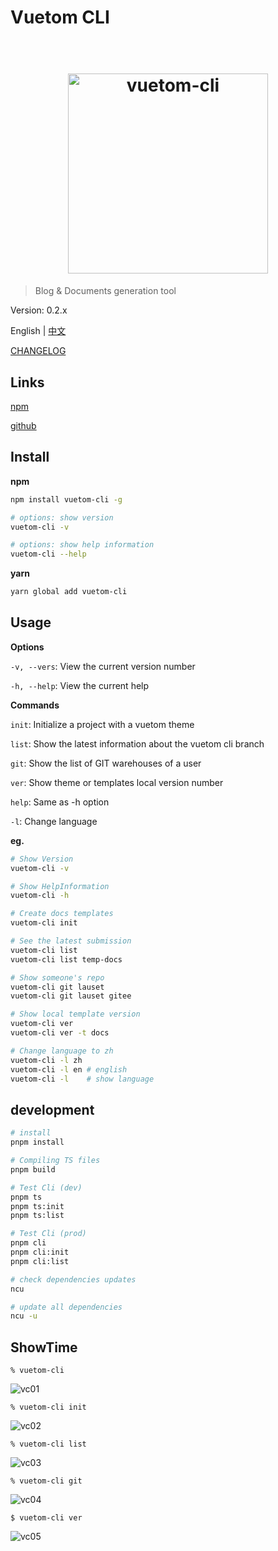 # Vuetom CLI

<h1 align="center">
 <br>
 <img width="320" src="media/vuetom-logo-m.png" alt="vuetom-cli">
 <br>
</h1>

> Blog & Documents generation tool

Version: 0.2.x

English | [中文](./README.zh_CN.md)

[CHANGELOG](./CHANGELOG.md)

## Links

[npm](https://www.npmjs.com/package/vuetom-cli)

[github](https://github.com/lauset/vuetom-cli)

## Install

**npm**

```bash
npm install vuetom-cli -g

# options: show version
vuetom-cli -v

# options: show help information
vuetom-cli --help
```

**yarn**

```bash
yarn global add vuetom-cli
```

## Usage

**Options**

`-v, --vers`: View the current version number

`-h, --help`: View the current help

**Commands**

`init`: Initialize a project with a vuetom theme

`list`: Show the latest information about the vuetom cli branch

`git`: Show the list of GIT warehouses of a user

`ver`: Show theme or templates local version number

`help`: Same as -h option

`-l`: Change language

**eg.**

```bash
# Show Version
vuetom-cli -v

# Show HelpInformation
vuetom-cli -h

# Create docs templates
vuetom-cli init

# See the latest submission
vuetom-cli list
vuetom-cli list temp-docs

# Show someone's repo
vuetom-cli git lauset
vuetom-cli git lauset gitee

# Show local template version
vuetom-cli ver
vuetom-cli ver -t docs

# Change language to zh 
vuetom-cli -l zh
vuetom-cli -l en # english
vuetom-cli -l    # show language
```

## development

```bash
# install 
pnpm install

# Compiling TS files
pnpm build

# Test Cli (dev)
pnpm ts
pnpm ts:init
pnpm ts:list

# Test Cli (prod)
pnpm cli
pnpm cli:init
pnpm cli:list

# check dependencies updates
ncu

# update all dependencies
ncu -u
```

## ShowTime

`% vuetom-cli`

![vc01](./media/vt01.png)

`% vuetom-cli init`

![vc02](./media/vt02.png)

`% vuetom-cli list`

![vc03](./media/vt03.png)

`% vuetom-cli git`

![vc04](./media/vt04.png)

`$ vuetom-cli ver`

![vc05](./media/vt05.png)

